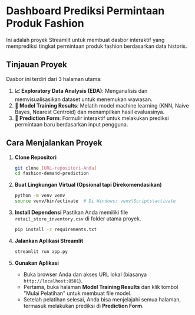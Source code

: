 # Dashboard Prediksi Permintaan Produk Fashion

Ini adalah proyek Streamlit untuk membuat dasbor interaktif yang memprediksi tingkat permintaan produk fashion berdasarkan data historis.

## Tinjauan Proyek

Dasbor ini terdiri dari 3 halaman utama:
1.  **📈 Exploratory Data Analysis (EDA)**: Menganalisis dan memvisualisasikan dataset untuk menemukan wawasan.
2.  **🤖 Model Training Results**: Melatih model machine learning (KNN, Naive Bayes, Nearest Centroid) dan menampilkan hasil evaluasinya.
3.  **🔮 Prediction Form**: Formulir interaktif untuk melakukan prediksi permintaan baru berdasarkan input pengguna.

## Cara Menjalankan Proyek

1.  **Clone Repositori**
    ```bash
    git clone [URL-repositori-Anda]
    cd fashion-demand-prediction
    ```

2.  **Buat Lingkungan Virtual (Opsional tapi Direkomendasikan)**
    ```bash
    python -m venv venv
    source venv/bin/activate  # Di Windows: venv\Scripts\activate
    ```

3.  **Install Dependensi**
    Pastikan Anda memiliki file `retail_store_inventory.csv` di folder utama proyek.
    ```bash
    pip install -r requirements.txt
    ```

4.  **Jalankan Aplikasi Streamlit**
    ```bash
    streamlit run app.py
    ```

5.  **Gunakan Aplikasi**
    - Buka browser Anda dan akses URL lokal (biasanya `http://localhost:8501`).
    - Pertama, buka halaman **Model Training Results** dan klik tombol "Mulai Pelatihan" untuk membuat file model.
    - Setelah pelatihan selesai, Anda bisa menjelajahi semua halaman, termasuk melakukan prediksi di **Prediction Form**.
